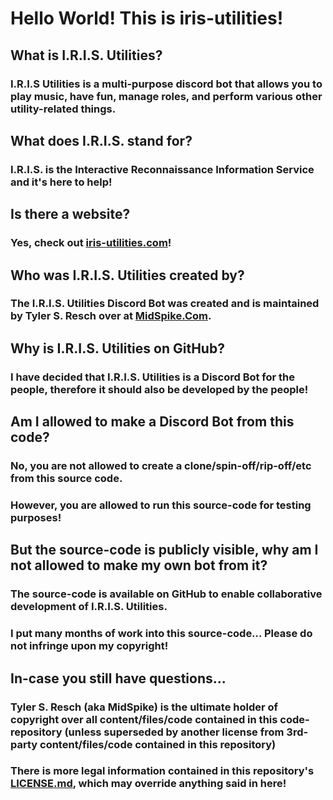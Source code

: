 # Hello World! This is iris-utilities!

## What is I.R.I.S. Utilities?
### I.R.I.S Utilities is a multi-purpose discord bot that allows you to play music, have fun, manage roles, and perform various other utility-related things.

## What does I.R.I.S. stand for?
### I.R.I.S. is the Interactive Reconnaissance Information Service and it's here to help!

## Is there a website?
### Yes, check out [iris-utilities.com](https://iris-utilities.com/)!

## Who was I.R.I.S. Utilities created by?
### The I.R.I.S. Utilities Discord Bot was created and is maintained by Tyler S. Resch over at [MidSpike.Com](https://midspike.com/).

## Why is I.R.I.S. Utilities on GitHub?
### I have decided that I.R.I.S. Utilities is a Discord Bot for the people, therefore it should also be developed by the people!

## Am I allowed to make a Discord Bot from this code?
### No, you are not allowed to create a clone/spin-off/rip-off/etc from this source code.
### However, you are allowed to run this source-code for testing purposes!

## But the source-code is publicly visible, why am I not allowed to make my own bot from it?
### The source-code is available on GitHub to enable collaborative development of I.R.I.S. Utilities.
### I put many months of work into this source-code... Please do not infringe upon my copyright!

## In-case you still have questions...
### Tyler S. Resch (aka MidSpike) is the ultimate holder of copyright over all content/files/code contained in this code-repository (unless superseded by another license from 3rd-party content/files/code contained in this repository)
### There is more legal information contained in this repository's [LICENSE.md](LICENSE.md), which may override anything said in here!